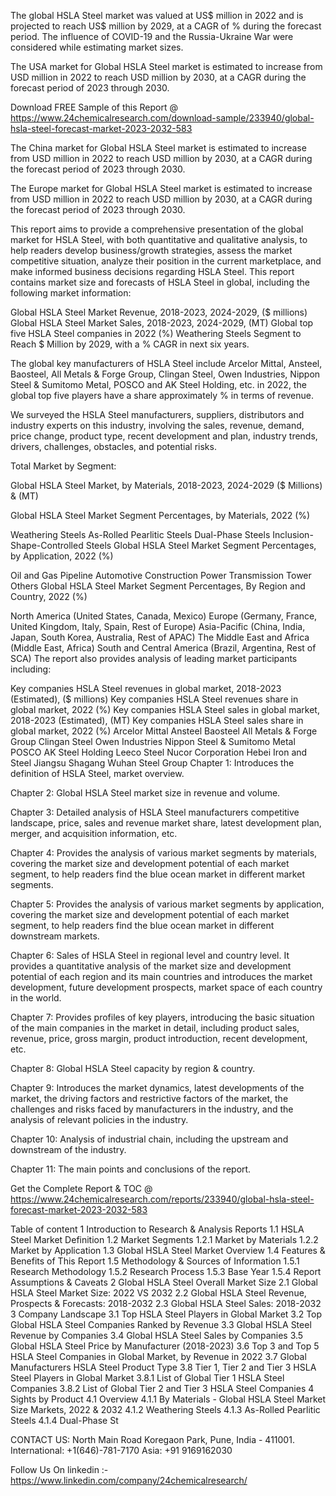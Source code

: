 The global HSLA Steel market was valued at US$ million in 2022 and is projected to reach US$ million by 2029, at a CAGR of % during the forecast period. The influence of COVID-19 and the Russia-Ukraine War were considered while estimating market sizes.

The USA market for Global HSLA Steel  market is estimated to increase from USD million in 2022 to reach USD million by 2030, at a CAGR during the forecast period of 2023 through 2030.

Download FREE Sample of this Report @ https://www.24chemicalresearch.com/download-sample/233940/global-hsla-steel-forecast-market-2023-2032-583

The China market for Global HSLA Steel  market is estimated to increase from USD million in 2022 to reach USD million by 2030, at a CAGR during the forecast period of 2023 through 2030.

The Europe market for Global HSLA Steel market is estimated to increase from USD million in 2022 to reach USD million by 2030, at a CAGR during the forecast period of 2023 through 2030.

This report aims to provide a comprehensive presentation of the global market for HSLA Steel, with both quantitative and qualitative analysis, to help readers develop business/growth strategies, assess the market competitive situation, analyze their position in the current marketplace, and make informed business decisions regarding HSLA Steel. This report contains market size and forecasts of HSLA Steel in global, including the following market information:

Global HSLA Steel Market Revenue, 2018-2023, 2024-2029, ($ millions)
Global HSLA Steel Market Sales, 2018-2023, 2024-2029, (MT)
Global top five HSLA Steel companies in 2022 (%)
Weathering Steels Segment to Reach $ Million by 2029, with a % CAGR in next six years.

The global key manufacturers of HSLA Steel include Arcelor Mittal, Ansteel, Baosteel, All Metals & Forge Group, Clingan Steel, Owen Industries, Nippon Steel & Sumitomo Metal, POSCO and AK Steel Holding, etc. in 2022, the global top five players have a share approximately % in terms of revenue.

We surveyed the HSLA Steel manufacturers, suppliers, distributors and industry experts on this industry, involving the sales, revenue, demand, price change, product type, recent development and plan, industry trends, drivers, challenges, obstacles, and potential risks.

Total Market by Segment:

Global HSLA Steel Market, by Materials, 2018-2023, 2024-2029 ($ Millions) & (MT)

Global HSLA Steel Market Segment Percentages, by Materials, 2022 (%)

Weathering Steels
As-Rolled Pearlitic Steels
Dual-Phase Steels
Inclusion-Shape-Controlled Steels
Global HSLA Steel Market Segment Percentages, by Application, 2022 (%)

Oil and Gas Pipeline
Automotive
Construction
Power Transmission Tower
Others
Global HSLA Steel Market Segment Percentages, By Region and Country, 2022 (%)

North America (United States, Canada, Mexico)
Europe (Germany, France, United Kingdom, Italy, Spain, Rest of Europe)
Asia-Pacific (China, India, Japan, South Korea, Australia, Rest of APAC)
The Middle East and Africa (Middle East, Africa)
South and Central America (Brazil, Argentina, Rest of SCA)
The report also provides analysis of leading market participants including:

Key companies HSLA Steel revenues in global market, 2018-2023 (Estimated), ($ millions)
Key companies HSLA Steel revenues share in global market, 2022 (%)
Key companies HSLA Steel sales in global market, 2018-2023 (Estimated), (MT)
Key companies HSLA Steel sales share in global market, 2022 (%)
Arcelor Mittal
Ansteel
Baosteel
All Metals & Forge Group
Clingan Steel
Owen Industries
Nippon Steel & Sumitomo Metal
POSCO
AK Steel Holding
Leeco Steel
Nucor Corporation
Hebei Iron and Steel
Jiangsu Shagang
Wuhan Steel Group
Chapter 1: Introduces the definition of HSLA Steel, market overview.

Chapter 2: Global HSLA Steel market size in revenue and volume.

Chapter 3: Detailed analysis of HSLA Steel manufacturers competitive landscape, price, sales and revenue market share, latest development plan, merger, and acquisition information, etc.

Chapter 4: Provides the analysis of various market segments by materials, covering the market size and development potential of each market segment, to help readers find the blue ocean market in different market segments.

Chapter 5: Provides the analysis of various market segments by application, covering the market size and development potential of each market segment, to help readers find the blue ocean market in different downstream markets.

Chapter 6: Sales of HSLA Steel in regional level and country level. It provides a quantitative analysis of the market size and development potential of each region and its main countries and introduces the market development, future development prospects, market space of each country in the world.

Chapter 7: Provides profiles of key players, introducing the basic situation of the main companies in the market in detail, including product sales, revenue, price, gross margin, product introduction, recent development, etc.

Chapter 8: Global HSLA Steel capacity by region & country.

Chapter 9: Introduces the market dynamics, latest developments of the market, the driving factors and restrictive factors of the market, the challenges and risks faced by manufacturers in the industry, and the analysis of relevant policies in the industry.

Chapter 10: Analysis of industrial chain, including the upstream and downstream of the industry.

Chapter 11: The main points and conclusions of the report.

Get the Complete Report & TOC @ https://www.24chemicalresearch.com/reports/233940/global-hsla-steel-forecast-market-2023-2032-583

Table of content
1 Introduction to Research & Analysis Reports
1.1 HSLA Steel Market Definition
1.2 Market Segments
1.2.1 Market by Materials
1.2.2 Market by Application
1.3 Global HSLA Steel Market Overview
1.4 Features & Benefits of This Report
1.5 Methodology & Sources of Information
1.5.1 Research Methodology
1.5.2 Research Process
1.5.3 Base Year
1.5.4 Report Assumptions & Caveats
2 Global HSLA Steel Overall Market Size
2.1 Global HSLA Steel Market Size: 2022 VS 2032
2.2 Global HSLA Steel Revenue, Prospects & Forecasts: 2018-2032
2.3 Global HSLA Steel Sales: 2018-2032
3 Company Landscape
3.1 Top HSLA Steel Players in Global Market
3.2 Top Global HSLA Steel Companies Ranked by Revenue
3.3 Global HSLA Steel Revenue by Companies
3.4 Global HSLA Steel Sales by Companies
3.5 Global HSLA Steel Price by Manufacturer (2018-2023)
3.6 Top 3 and Top 5 HSLA Steel Companies in Global Market, by Revenue in 2022
3.7 Global Manufacturers HSLA Steel Product Type
3.8 Tier 1, Tier 2 and Tier 3 HSLA Steel Players in Global Market
3.8.1 List of Global Tier 1 HSLA Steel Companies
3.8.2 List of Global Tier 2 and Tier 3 HSLA Steel Companies
4 Sights by Product
4.1 Overview
4.1.1 By Materials - Global HSLA Steel Market Size Markets, 2022 & 2032
4.1.2 Weathering Steels
4.1.3 As-Rolled Pearlitic Steels
4.1.4 Dual-Phase St

CONTACT US:
North Main Road Koregaon Park, Pune, India - 411001.
International: +1(646)-781-7170
Asia: +91 9169162030

Follow Us On linkedin :- https://www.linkedin.com/company/24chemicalresearch/
